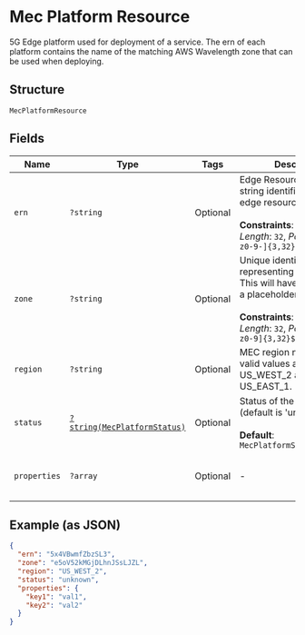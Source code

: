 
# Mec Platform Resource

5G Edge platform used for deployment of a service. The ern of each platform contains the name of the matching AWS Wavelength zone that can be used when deploying.

## Structure

`MecPlatformResource`

## Fields

| Name | Type | Tags | Description | Getter | Setter |
|  --- | --- | --- | --- | --- | --- |
| `ern` | `?string` | Optional | Edge Resource Name. A string identifier for a set of edge resources.<br><br>**Constraints**: *Maximum Length*: `32`, *Pattern*: `^[A-Za-z0-9-]{3,32}$` | getErn(): ?string | setErn(?string ern): void |
| `zone` | `?string` | Optional | Unique identifier representing a zone. *Note:* This will have a null value as a placeholder.<br><br>**Constraints**: *Maximum Length*: `32`, *Pattern*: `^[A-Za-z0-9]{3,32}$` | getZone(): ?string | setZone(?string zone): void |
| `region` | `?string` | Optional | MEC region name. Current valid values are US_WEST_2 and US_EAST_1. | getRegion(): ?string | setRegion(?string region): void |
| `status` | [`?string(MecPlatformStatus)`](../../doc/models/mec-platform-status.md) | Optional | Status of the MEC Platform (default is 'unknown')<br><br>**Default**: `MecPlatformStatus::UNKNOWN` | getStatus(): ?string | setStatus(?string status): void |
| `properties` | `?array` | Optional | - | getProperties(): ?array | setProperties(?array properties): void |

## Example (as JSON)

```json
{
  "ern": "5x4VBwmfZbzSL3",
  "zone": "e5oV52kMGjDLhnJSsLJZL",
  "region": "US_WEST_2",
  "status": "unknown",
  "properties": {
    "key1": "val1",
    "key2": "val2"
  }
}
```

